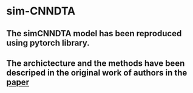 # sim-CNNDTA
## The simCNNDTA model has been reproduced using pytorch library.
## The archictecture and the methods have been descriped in the original work of authors in the [paper](https://www.nature.com/articles/s41598-021-83679-y)
